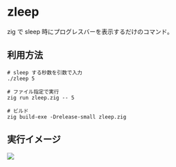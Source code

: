 # zleep
zig で sleep 時にプログレスバーを表示するだけのコマンド。

## 利用方法
```
# sleep する秒数を引数で入力
./zleep 5

# ファイル指定で実行
zig run zleep.zig -- 5

# ビルド
zig build-exe -Drelease-small zleep.zig
```
## 実行イメージ
![](https://storage.googleapis.com/zenn-user-upload/0676ecf09407-20221011.gif)
